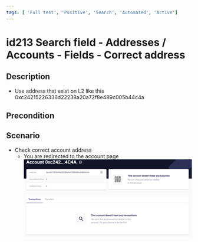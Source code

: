 ```yaml
---
tags: [ 'Full test', 'Positive', 'Search', 'Automated', 'Active']
---
```


# id213 Search field - Addresses / Accounts - Fields - Correct address

## Description
  - Use address that exist on L2 like this 0xc24215226336d22238a20a72f8e489c005b44c4a

## Precondition


## Scenario
- Check correct account address
    - You are redirected to the account page
![id213](../../../../../static/img/Fields/Search%20field%20-%20Addresses%7CAccounts/id213.png)
